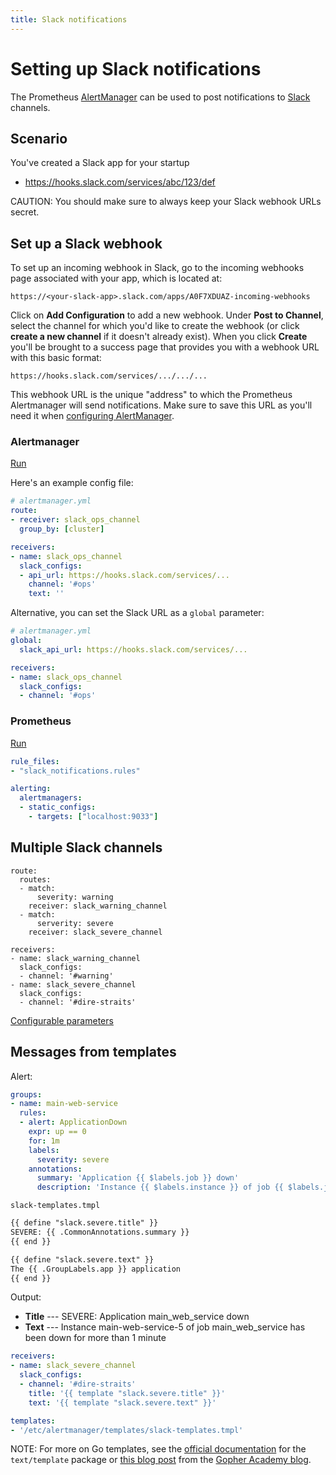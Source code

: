 ```yaml
---
title: Slack notifications
---
```


# Setting up Slack notifications

The Prometheus [AlertManager](../../alerting/overview) can be used to post notifications to [Slack](https://slack.com) channels.

## Scenario

You've created a Slack app for your startup 

* https://hooks.slack.com/services/abc/123/def

CAUTION: You should make sure to always keep your Slack webhook URLs secret.

## Set up a Slack webhook

To set up an incoming webhook in Slack, go to the incoming webhooks page associated with your app, which is located at:

```
https://<your-slack-app>.slack.com/apps/A0F7XDUAZ-incoming-webhooks
```

Click on **Add Configuration** to add a new webhook. Under **Post to Channel**, select the channel for which you'd like to create the webhook (or click **create a new channel** if it doesn't already exist). When you click **Create** you'll be brought to a success page that provides you with a webhook URL with this basic format:

```
https://hooks.slack.com/services/.../.../...
```

This webhook URL is the unique "address" to which the Prometheus Alertmanager will send notifications. Make sure to save this URL as you'll need it when [configuring AlertManager](#alertmanager).

### Alertmanager

[Run](/docs/alerting/configuration/)


Here's an example config file:

```yaml
# alertmanager.yml
route:
- receiver: slack_ops_channel
  group_by: [cluster]

receivers:
- name: slack_ops_channel
  slack_configs:
  - api_url: https://hooks.slack.com/services/...
    channel: '#ops'
    text: ''
```

Alternative, you can set the Slack URL as a `global` parameter:

```yaml
# alertmanager.yml
global:
  slack_api_url: https://hooks.slack.com/services/...

receivers:
- name: slack_ops_channel
  slack_configs:
  - channel: '#ops'
```
### Prometheus

[Run](/docs/introduction/first_steps)

```yaml
rule_files:
- "slack_notifications.rules"

alerting:
  alertmanagers:
  - static_configs:
    - targets: ["localhost:9033"]
```


## Multiple Slack channels

```
route:
  routes:
  - match:
      severity: warning
    receiver: slack_warning_channel
  - match:
      serverity: severe
    receiver: slack_severe_channel

receivers:
- name: slack_warning_channel
  slack_configs:
  - channel: '#warning'
- name: slack_severe_channel
  slack_configs:
  - channel: '#dire-straits'
```

[Configurable parameters](/docs/alerting/configuration/#<slack_config>)

## Messages from templates


Alert:

```yaml
groups:
- name: main-web-service
  rules:
  - alert: ApplicationDown
    expr: up == 0
    for: 1m
    labels:
      severity: severe
    annotations:
      summary: 'Application {{ $labels.job }} down'
      description: 'Instance {{ $labels.instance }} of job {{ $labels.job }} has been down for more than 1 minute'
```

`slack-templates.tmpl`

```html
{{ define "slack.severe.title" }}
SEVERE: {{ .CommonAnnotations.summary }}
{{ end }}

{{ define "slack.severe.text" }}
The {{ .GroupLabels.app }} application
{{ end }}
```

Output:

* **Title** --- SEVERE: Application main_web_service down
* **Text** --- Instance main-web-service-5 of job main_web_service has been down for more than 1 minute

```yaml
receivers:
- name: slack_severe_channel
  slack_configs:
  - channel: '#dire-straits'
    title: '{{ template "slack.severe.title" }}'
    text: '{{ template "slack.severe.text" }}'

templates:
- '/etc/alertmanager/templates/slack-templates.tmpl'
```

NOTE: For more on Go templates, see the [official documentation](https://golang.org/pkg/text/template/) for the `text/template` package or [this blog post](https://blog.gopheracademy.com/advent-2017/using-go-templates/) from the [Gopher Academy blog](https://blog.gopheracademy.com).